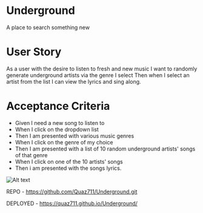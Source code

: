 # Underground
A place to search something new

# User Story
As a user with the desire to listen to fresh and new music
I want to randomly generate underground artists via the genre I select
Then when I select an artist from the list
I can view the lyrics and sing along.

# Acceptance Criteria 
- Given I need a new song to listen to
- When I click on the dropdown list
- Then I am presented with various music genres
- When I click on the genre of my choice
- Then I am presented with a list of 10 random underground artists' songs of that genre
- When I click on one of the 10 artists' songs 
- Then i am presented with the songs lyrics.

![Alt text](assets/Screenshot%202022-11-17%20at%209.14.43%20PM.png.jpg?raw=true "UNDERFGROUND")

REPO - https://github.com/Quaz711/Underground.git

DEPLOYED - https://quaz711.github.io/Underground/
